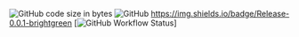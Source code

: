 <img alt="GitHub code size in bytes" src="https://img.shields.io/github/languages/code-size/CBot-official/CBot-tcl"> <img alt="GitHub" src="https://img.shields.io/github/license/CBot-official/CBot-tcl"> https://img.shields.io/badge/Release-0.0.1-brightgreen [![GitHub Workflow Status](https://img.shields.io/badge/Release-0.0.1-brightgreen)]
